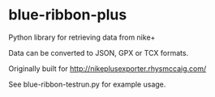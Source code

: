 blue-ribbon-plus
================

Python library for retrieving data from nike+

Data can be converted to JSON, GPX or TCX formats.

Originally built for http://nikeplusexporter.rhysmccaig.com/

See blue-ribbon-testrun.py for example usage.


